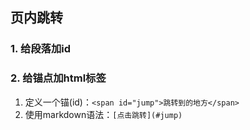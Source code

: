 ## 页内跳转

### 1. 给段落加id

### 2. 给锚点加html标签

1.  定义一个锚(id)：`<span id="jump">跳转到的地方</span>`
2.  使用markdown语法：`[点击跳转](#jump)`